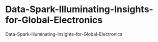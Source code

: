 # Data-Spark-Illuminating-Insights-for-Global-Electronics
Data-Spark-Illuminating-Insights-for-Global-Electronics
